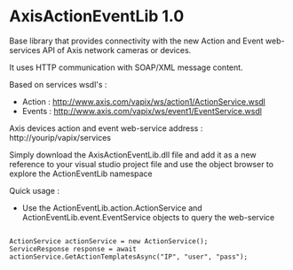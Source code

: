 # AxisActionEventLib 1.0

Base library that provides connectivity with the new Action and Event web-services API of Axis network cameras or devices.

It uses HTTP communication with SOAP/XML message content.

Based on services wsdl's :

- Action : http://www.axis.com/vapix/ws/action1/ActionService.wsdl
- Events : http://www.axis.com/vapix/ws/event1/EventService.wsdl

Axis devices action and event web-service address : http://yourip/vapix/services

Simply download the AxisActionEventLib.dll file and add it as a new reference to your visual studio project file and use the object browser to explore the ActionEventLib namespace

Quick usage :

- Use the ActionEventLib.action.ActionService and ActionEventLib.event.EventService objects to query the web-service

<code>
ActionService actionService = new ActionService();
ServiceResponse response = await actionService.GetActionTemplatesAsync("IP", "user", "pass");
</code>
